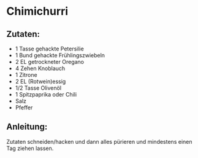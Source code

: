 Chimichurri
===


Zutaten:
---
- 1 Tasse gehackte Petersilie
- 1 Bund gehackte Frühlingszwiebeln
- 2 EL getrockneter Oregano
- 4 Zehen Knoblauch
- 1  Zitrone
- 2 EL (Rotwein)essig
- 1/2 Tasse Olivenöl
- 1  Spitzpaprika oder Chili
-   Salz
-   Pfeffer

Anleitung:
---
Zutaten schneiden/hacken und dann alles pürieren und mindestens einen Tag ziehen lassen.
